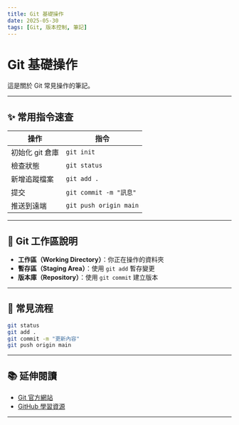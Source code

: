 ```yaml
---
title: Git 基礎操作
date: 2025-05-30
tags: [Git, 版本控制, 筆記]
---
```


# Git 基礎操作

這是關於 Git 常見操作的筆記。

---

## ✨ 常用指令速查

| 操作             | 指令                                |
|------------------|-------------------------------------|
| 初始化 git 倉庫   | `git init`                          |
| 檢查狀態         | `git status`                        |
| 新增追蹤檔案     | `git add .`                         |
| 提交             | `git commit -m "訊息"`              |
| 推送到遠端       | `git push origin main`              |

---

## 📁 Git 工作區說明

- **工作區（Working Directory）**：你正在操作的資料夾
- **暫存區（Staging Area）**：使用 `git add` 暫存變更
- **版本庫（Repository）**：使用 `git commit` 建立版本

---

## 🔄 常見流程

```bash
git status
git add .
git commit -m "更新內容"
git push origin main
```

---

## 📚 延伸閱讀

- [Git 官方網站](https://git-scm.com/)
- [GitHub 學習資源](https://docs.github.com/)

---
